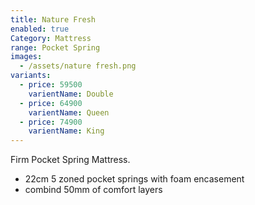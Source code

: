 ```yaml
---
title: Nature Fresh
enabled: true
Category: Mattress
range: Pocket Spring
images:
  - /assets/nature fresh.png
variants:
  - price: 59500
    varientName: Double
  - price: 64900
    varientName: Queen
  - price: 74900
    varientName: King
---
```

Firm Pocket Spring Mattress.
* 22cm 5 zoned pocket springs with foam encasement
* combind 50mm of comfort layers